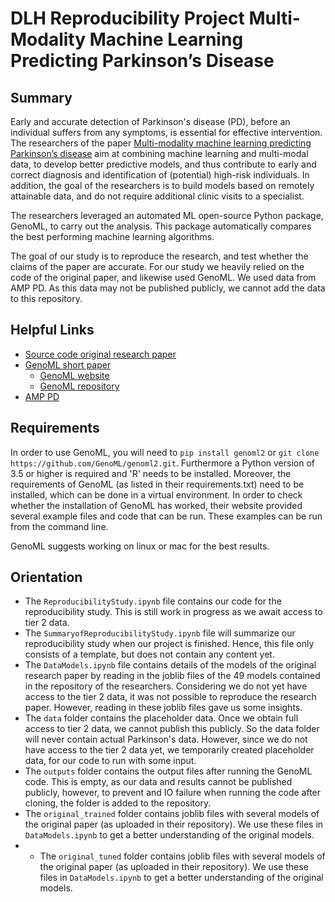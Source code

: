 # DLH Reproducibility Project Multi-Modality Machine Learning Predicting Parkinson’s Disease

## Summary
Early and accurate detection of Parkinson's disease (PD), before an individual suffers from any symptoms, is essential for effective intervention. The researchers of the paper [Multi-modality machine learning predicting Parkinson’s disease](https://www.nature.com/articles/s41531-022-00288-w#data-availability) aim at combining machine learning and multi-modal data, to develop better predictive models, and thus contribute to early and correct diagnosis and identification of (potential) high-risk individuals. In addition, the goal of the researchers is to build models based on remotely attainable data, and do not require additional clinic visits to a specialist.

The researchers leveraged an automated ML open-source Python package, GenoML, to carry out the analysis. This package automatically compares the best performing machine learning algorithms.

The goal of our study is to reproduce the research, and test whether the claims of the paper are accurate. For our study we heavily relied on the code of the original paper, and likewise used GenoML. We used data from AMP PD. As this data may not be published publicly, we cannot add the data to this repository.


## Helpful Links 
- [Source code original research paper](https://github.com/GenoML/GenoML_multimodal_PD/)
- [GenoML short paper](http://arxiv.org/abs/2103.03221v1)
    - [GenoML website](https://genoml.com/)
    - [GenoML repository](https://github.com/GenoML/genoml2)
- [AMP PD](https://amp-pd.org/)


## Requirements
In order to use GenoML, you will need to `pip install genoml2` or `git clone https://github.com/GenoML/genoml2.git`. Furthermore a Python version of 3.5 or higher is required and 'R' needs to be installed. Moreover, the requirements of GenoML (as listed in their requirements.txt) need to be installed, which can be done in a virtual environment. In order to check whether the installation of GenoML has worked, their website provided several example files and code that can be run. These examples can be run from the command line.

GenoML suggests working on linux or mac for the best results.


## Orientation 
- The `ReproducibilityStudy.ipynb` file contains our code for the reproducibility study. This is still work in progress as we await access to tier 2 data. 
- The `SummaryofReproducibilityStudy.ipynb` file will summarize our reproducibility study when our project is finished. Hence, this file only consists of a template, but does not contain any content yet.
- The `DataModels.ipynb` file contains details of the models of the original research paper by reading in the joblib files of the 49 models contained in the repository of the researchers. Considering we do not yet have access to the tier 2 data, it was not possible to reproduce the research paper. However, reading in these joblib files gave us some insights. 
- The `data` folder contains the placeholder data. Once we obtain full access to tier 2 data, we cannot publish this publicly. So the data folder will never contain actual Parkinson's data. However, since we do not have access to the tier 2 data yet, we temporarily created placeholder data, for our code to run with some input.
- The `outputs` folder contains the output files after running the GenoML code. This is empty, as our data and results cannot be published publicly, however, to prevent and IO failure when running the code after cloning, the folder is added to the repository.
- The `original_trained` folder contains joblib files with several models of the original paper (as uploaded in their repository). We use these files in `DataModels.ipynb` to get a better understanding of the original models.
- - The `original_tuned` folder contains joblib files with several models of the original paper (as uploaded in their repository). We use these files in `DataModels.ipynb` to get a better understanding of the original models.
